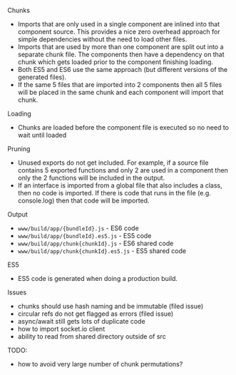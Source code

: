 
Chunks
- Imports that are only used in a single component are inlined into that component source.  This provides a nice zero overhead approach for simple dependencies without the need to load other files.
- Imports that are used by more than one component are split out into a separate chunk file.  The components then have a dependency on that chunk which gets loaded prior to the component finishing loading.
- Both ES5 and ES6 use the same approach (but different versions of the generated files).
- If the same 5 files that are imported into 2 components then all 5 files will be placed in the same chunk and each component will import that chunk.

Loading
- Chunks are loaded before the component file is executed so no need to wait until loaded

Pruning
- Unused exports do not get included.  For example, if a source file contains 5 exported functions and only 2 are used in a component then only the 2 functions will be included in the output.
- If an interface is imported from a global file that also includes a class, then no code is imported.  If there is code that runs in the file (e.g. console.log) then that code will be imported.

Output
- `www/build/app/{bundleId}.js` - ES6 code
- `www/build/app/{bundleId}.es5.js` - ES5 code
- `www/build/app/chunk{chunkId}.js` - ES6 shared code
- `www/build/app/chunk{chunkId}.es5.js` - ES5 shared code

ES5
- ES5 code is generated when doing a production build.

Issues
- chunks should use hash naming and be immutable (filed issue)
- circular refs do not get flagged as errors (filed issue)
- async/await still gets lots of duplicate code
- how to import socket.io client
- ability to read from shared directory outside of src

TODO:
- how to avoid very large number of chunk permutations?
